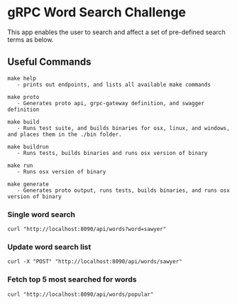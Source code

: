  # gRPC Word Search Challenge
 This app enables the user to search and affect a set of pre-defined search terms as below.

 ## Useful Commands
 ```
 make help
    - prints out endpoints, and lists all available make commands    

 make proto
    - Generates proto api, grpc-gateway definition, and swagger definition    

 make build
    - Runs test suite, and builds binaries for osx, linux, and windows, and places them in the ./bin folder.    
 
 make buildrun
    - Runs tests, builds binaries and runs osx version of binary    
 
 make run
    - Runs osx version of binary    
 
 make generate
    - Generates proto output, runs tests, builds binaries, and runs osx version of binary    
```
 ### Single word search
 ```
 curl "http://localhost:8090/api/words?word=sawyer"
 ```
 
 ### Update word search list
 ```
 curl -X "POST" "http://localhost:8090/api/words/sawyer"
 ```
 
 ### Fetch top 5 most searched for words
 ```
 curl "http://localhost:8090/api/words/popular"
 ```